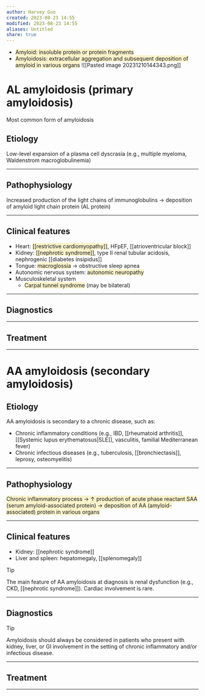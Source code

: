 ```yaml
---
author: Harvey Guo
created: 2023-08-23 14:55
modified: 2023-08-23 14:55
aliases: Untitled
share: true
---
```

- <span style="background:rgba(240, 200, 0, 0.2)">Amyloid: insoluble protein or protein fragments</span>
- <span style="background:rgba(240, 200, 0, 0.2)">Amyloidosis: extracellular aggregation and subsequent deposition of amyloid in various organs</span>
![[Pasted image 20231210144343.png]]
# AL amyloidosis (primary amyloidosis)
Most common form of amyloidosis
## Etiology
Low-level expansion of a plasma cell dyscrasia (e.g., multiple myeloma, Waldenstrom macroglobulinemia)

---
## Pathophysiology
Increased production of the light chains of immunoglobulins → deposition of amyloid light chain protein (AL protein)

---
## Clinical features
- Heart: <span style="background:rgba(240, 200, 0, 0.2)">[[restrictive cardiomyopathy]]</span>, HFpEF, [[atrioventricular block]]
- Kidney: <span style="background:rgba(240, 200, 0, 0.2)">[[nephrotic syndrome]]</span>, type II renal tubular acidosis, nephrogenic [[diabetes insipidus]]
- Tongue: <span style="background:rgba(240, 200, 0, 0.2)">macroglossia</span> → obstructive sleep apnea 
- Autonomic nervous system: <span style="background:rgba(240, 200, 0, 0.2)">autonomic neuropathy</span>
- Musculoskeletal system
	- <span style="background:rgba(240, 200, 0, 0.2)">Carpal tunnel syndrome</span> (may be bilateral)

---
## Diagnostics


---
## Treatment


---

# AA amyloidosis (secondary amyloidosis)
## Etiology
AA amyloidosis is secondary to a chronic disease, such as:
- Chronic inflammatory conditions (e.g., IBD, [[rheumatoid arthritis]], [[Systemic lupus erythematosus|SLE]], vasculitis, familial Mediterranean fever)
- Chronic infectious diseases (e.g., tuberculosis, [[bronchiectasis]], leprosy, osteomyelitis)

---
## Pathophysiology
<span style="background:rgba(240, 200, 0, 0.2)">Chronic inflammatory process → ↑ production of acute phase reactant SAA (serum amyloid-associated protein) → deposition of AA (amyloid-associated) protein in various organs</span>

---
## Clinical features
- Kidney: [[nephrotic syndrome]]
- Liver and spleen: hepatomegaly, [[splenomegaly]]
>[!tip] 
>The main feature of AA amyloidosis at diagnosis is renal dysfunction (e.g., CKD, [[nephrotic syndrome]]). Cardiac involvement is rare.

---
## Diagnostics
>[!tip] 
>Amyloidosis should always be considered in patients who present with kidney, liver, or GI involvement in the setting of chronic inflammatory and/or infectious disease.

---
## Treatment


---